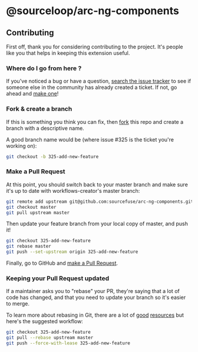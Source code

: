 # @sourceloop/arc-ng-components

## Contributing

First off, thank you for considering contributing to the project. It's people like you that helps in keeping this extension useful.

### Where do I go from here ?

If you've noticed a bug or have a question, [search the issue tracker](https://github.com/sourcefuse/workflows-creator/issues) to see if
someone else in the community has already created a ticket. If not, go ahead and
[make one](https://github.com/sourcefuse/workflows-creator/issues/new/choose)!

### Fork & create a branch

If this is something you think you can fix, then [fork](https://help.github.com/articles/fork-a-repo) this repo and
create a branch with a descriptive name.

A good branch name would be (where issue #325 is the ticket you're working on):

```sh
git checkout -b 325-add-new-feature
```

### Make a Pull Request

At this point, you should switch back to your master branch and make sure it's
up to date with workflows-creator's master branch:

```sh
git remote add upstream git@github.com:sourcefuse/arc-ng-components.git
git checkout master
git pull upstream master
```

Then update your feature branch from your local copy of master, and push it!

```sh
git checkout 325-add-new-feature
git rebase master
git push --set-upstream origin 325-add-new-feature
```

Finally, go to GitHub and [make a Pull Request](https://help.github.com/articles/creating-a-pull-request).

### Keeping your Pull Request updated

If a maintainer asks you to "rebase" your PR, they're saying that a lot of code
has changed, and that you need to update your branch so it's easier to merge.

To learn more about rebasing in Git, there are a lot of [good][git rebasing]
[resources][interactive rebase] but here's the suggested workflow:

```sh
git checkout 325-add-new-feature
git pull --rebase upstream master
git push --force-with-lease 325-add-new-feature
```

[git rebasing]: http://git-scm.com/book/en/Git-Branching-Rebasing
[interactive rebase]: https://help.github.com/articles/interactive-rebase

